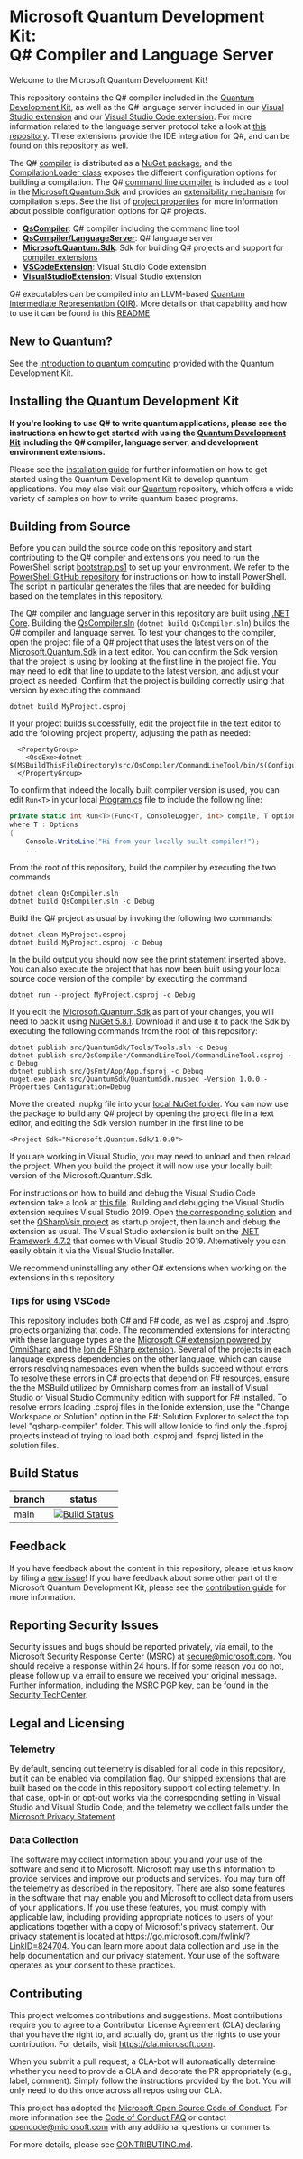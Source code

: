 # Microsoft Quantum Development Kit: <br>Q# Compiler and Language Server #

Welcome to the Microsoft Quantum Development Kit!

This repository contains the Q# compiler included in the [Quantum Development Kit](https://docs.microsoft.com/azure/quantum/),
as well as the Q# language server included in our [Visual Studio extension](https://marketplace.visualstudio.com/items?itemName=quantum.DevKit) and our [Visual Studio Code extension](https://marketplace.visualstudio.com/items?itemName=quantum.quantum-devkit-vscode).
For more information related to the language server protocol take a look at [this repository](https://github.com/Microsoft/language-server-protocol).
These extensions provide the IDE integration for Q#, and can be found on this repository as well.

The Q# [compiler](./src/QsCompiler/Compiler) is distributed as a [NuGet package](https://www.nuget.org/packages/Microsoft.Quantum.Compiler), and the [CompilationLoader class](https://github.com/microsoft/qsharp-compiler/blob/main/src/QsCompiler/Compiler/CompilationLoader.cs) exposes the different configuration options for building a compilation.
The Q# [command line compiler](./src/QsCompiler/CommandLineTool) is included as a tool in the [Microsoft.Quantum.Sdk](./src/QuantumSdk) and provides an [extensibility mechanism](https://devblogs.microsoft.com/qsharp/extending-the-q-compiler/) for compilation steps. See the list of [project properties](./src/QuantumSdk#defined-project-properties) for more information about possible configuration options for Q# projects.

- **[QsCompiler](./src/QsCompiler/)**: Q# compiler including the command line tool
- **[QsCompiler/LanguageServer](./src/QsCompiler/LanguageServer/)**: Q# language server
- **[Microsoft.Quantum.Sdk](./src/QuantumSdk)**: Sdk for building Q# projects and support for [compiler extensions](https://github.com/microsoft/qsharp-compiler/tree/main/examples/CompilerExtensions)
- **[VSCodeExtension](./src/VSCodeExtension/)**: Visual Studio Code extension
- **[VisualStudioExtension](./src/VisualStudioExtension/)**: Visual Studio extension

Q# executables can be compiled into an LLVM-based [Quantum Intermediate Representation (QIR)](https://github.com/qir-alliance/qir-spec). More details on that capability and how to use it can be found in this [README](https://github.com/microsoft/qsharp-compiler/tree/main/src/QsCompiler/QirGeneration).

## New to Quantum? ##

See the [introduction to quantum computing](https://docs.microsoft.com/azure/quantum/concepts-overview/) provided with the Quantum Development Kit.

## Installing the Quantum Development Kit

**If you're looking to use Q# to write quantum applications, please see the instructions on how to get started with using the [Quantum Development Kit](https://docs.microsoft.com/azure/quantum/install-overview-qdk/) including the Q# compiler, language server, and development environment extensions.**

Please see the [installation guide](https://docs.microsoft.com/azure/quantum/install-overview-qdk) for further information on how to get started using the Quantum Development Kit to develop quantum applications.
You may also visit our [Quantum](https://github.com/microsoft/quantum) repository, which offers a wide variety of samples on how to write quantum based programs.

## Building from Source ##

Before you can build the source code on this repository and start contributing to the Q# compiler and extensions you need to run the PowerShell script [bootstrap.ps1](./bootstrap.ps1) to set up your environment.
We refer to the [PowerShell GitHub repository](https://github.com/powershell/powershell) for instructions on how to install PowerShell.
The script in particular generates the files that are needed for building based on the templates in this repository.

The Q# compiler and language server in this repository are built using [.NET Core](https://docs.microsoft.com/dotnet/core/). Building the [QsCompiler.sln](./QsCompiler.sln) (`dotnet build QsCompiler.sln`) builds the Q# compiler and language server. To test your changes to the compiler, open the project file of a Q# project that uses the latest version of the [Microsoft.Quantum.Sdk](https://www.nuget.org/packages/Microsoft.Quantum.Sdk/) in a text editor. You can confirm the Sdk version that the project is using by looking at the first line in the project file. You may need to edit that line to update to the latest version, and adjust your project as needed. Confirm that the project is building correctly using that version by executing the command
```
dotnet build MyProject.csproj
```
If your project builds successfully, edit the project file in the text editor to add the following project property, adjusting the path as needed:
```
  <PropertyGroup>
    <QscExe>dotnet $(MSBuildThisFileDirectory)src/QsCompiler/CommandLineTool/bin/$(Configuration)/net6.0/qsc.dll</QscExe>
  </PropertyGroup>
```
To confirm that indeed the locally built compiler version is used, you can edit `Run<T>` in your local [Program.cs](./src/QsCompiler/CommandLineTool/Program.cs) file to include the following line:
```csharp
private static int Run<T>(Func<T, ConsoleLogger, int> compile, T options)
where T : Options
{
    Console.WriteLine("Hi from your locally built compiler!");
    ...
```
From the root of this repository, build the compiler by executing the two commands
```
dotnet clean QsCompiler.sln
dotnet build QsCompiler.sln -c Debug
```
Build the Q# project as usual by invoking the following two commands:
```
dotnet clean MyProject.csproj
dotnet build MyProject.csproj -c Debug
```
In the build output you should now see the print statement inserted above.
You can also execute the project that has now been built using your local source code version of the compiler by executing the command
```
dotnet run --project MyProject.csproj -c Debug
```

If you edit the [Microsoft.Quantum.Sdk](./src/QuantumSdk) as part of your changes, you will need to pack it using [NuGet 5.8.1](https://docs.microsoft.com/en-us/nuget/release-notes/nuget-5.8). Download it and use it to pack the Sdk by executing the following commands from the root of this repository:
```
dotnet publish src/QuantumSdk/Tools/Tools.sln -c Debug
dotnet publish src/QsCompiler/CommandLineTool/CommandLineTool.csproj -c Debug
dotnet publish src/QsFmt/App/App.fsproj -c Debug
nuget.exe pack src/QuantumSdk/QuantumSdk.nuspec -Version 1.0.0 -Properties Configuration=Debug
```
Move the created .nupkg file into your [local NuGet folder](https://docs.microsoft.com/en-us/nuget/hosting-packages/local-feeds). You can now use the package to build any Q# project by opening the project file in a text editor, and editing the Sdk version number in the first line to be
```
<Project Sdk="Microsoft.Quantum.Sdk/1.0.0">
```
If you are working in Visual Studio, you may need to unload and then reload the project. When you build the project it will now use your locally built version of the Microsoft.Quantum.Sdk.

For instructions on how to build and debug the Visual Studio Code extension take a look at [this file](./src/VSCodeExtension/BUILDING.md).
Building and debugging the Visual Studio extension requires Visual Studio 2019. Open [the corresponding solution](./VisualStudioExtension.sln) and set the [QSharpVsix project](./src/VisualStudioExtension/QSharpVsix/) as startup project, then launch and debug the extension as usual.
The Visual Studio extension is built on the [.NET Framework 4.7.2](https://dotnet.microsoft.com/download/dotnet-framework/net472) that comes with Visual Studio 2019. Alternatively you can easily obtain it via the Visual Studio Installer.

We recommend uninstalling any other Q# extensions when working on the extensions in this repository.

### Tips for using VSCode ###
This repository includes both C# and F# code, as well as .csproj and .fsproj projects organizing that code. The recommended extensions for interacting with these language types are the [Microsoft C# extension powered by OmniSharp](https://marketplace.visualstudio.com/items?itemName=ms-dotnettools.csharp) and the [Ionide FSharp extension](https://marketplace.visualstudio.com/items?itemName=Ionide.Ionide-fsharp). Several of the projects in each language express dependencies on the other language, which can cause errors resolving namespaces even when the builds succeed without errors. To resolve these errors in C# projects that depend on F# resources, ensure the the MSBuild utilized by Omnisharp comes from an install of Visual Studio or Visual Studio Community edition with support for F# installed. To resolve errors loading .csproj files in the Ionide extension, use the "Change Workspace or Solution" option in the F#: Solution Explorer to select the top level "qsharp-compiler" folder. This will allow Ionide to find only the .fsproj projects instead of trying to load both .csproj and .fsproj listed in the solution files.

## Build Status ##

| branch | status    |
|--------|-----------|
| main | [![Build Status](https://dev.azure.com/ms-quantum-public/Microsoft%20Quantum%20(public)/_apis/build/status/microsoft.qsharp-compiler?branchName=main)](https://dev.azure.com/ms-quantum-public/Microsoft%20Quantum%20(public)/_build/latest?definitionId=14&branchName=main) |

## Feedback ##

If you have feedback about the content in this repository, please let us know by filing a [new issue](https://github.com/microsoft/qsharp-compiler/issues/new/choose)!
If you have feedback about some other part of the Microsoft Quantum Development Kit, please see the [contribution guide](https://docs.microsoft.com/azure/quantum/contributing-overview/) for more information.

## Reporting Security Issues ##

Security issues and bugs should be reported privately, via email, to the Microsoft Security
Response Center (MSRC) at [secure@microsoft.com](mailto:secure@microsoft.com). You should
receive a response within 24 hours. If for some reason you do not, please follow up via
email to ensure we received your original message. Further information, including the
[MSRC PGP](https://technet.microsoft.com/en-us/security/dn606155) key, can be found in
the [Security TechCenter](https://technet.microsoft.com/en-us/security/default).

## Legal and Licensing ##

### Telemetry ###

By default, sending out telemetry is disabled for all code in this repository, but it can be enabled via compilation flag.
Our shipped extensions that are built based on the code in this repository support collecting telemetry.
In that case, opt-in or opt-out works via the corresponding setting in Visual Studio and Visual Studio Code,
and the telemetry we collect falls under the [Microsoft Privacy Statement](https://privacy.microsoft.com/privacystatement).

### Data Collection ###

The software may collect information about you and your use of the software and send it to Microsoft. Microsoft may use this information to provide services and improve our products and services. You may turn off the telemetry as described in the repository. There are also some features in the software that may enable you and Microsoft to collect data from users of your applications. If you use these features, you must comply with applicable law, including providing appropriate notices to users of your applications together with a copy of Microsoft's privacy statement. Our privacy statement is located at https://go.microsoft.com/fwlink/?LinkID=824704. You can learn more about data collection and use in the help documentation and our privacy statement. Your use of the software operates as your consent to these practices.

## Contributing ##

This project welcomes contributions and suggestions.  Most contributions require you to agree to a
Contributor License Agreement (CLA) declaring that you have the right to, and actually do, grant us
the rights to use your contribution. For details, visit https://cla.microsoft.com.

When you submit a pull request, a CLA-bot will automatically determine whether you need to provide
a CLA and decorate the PR appropriately (e.g., label, comment). Simply follow the instructions
provided by the bot. You will only need to do this once across all repos using our CLA.

This project has adopted the [Microsoft Open Source Code of Conduct](https://opensource.microsoft.com/codeofconduct/).
For more information see the [Code of Conduct FAQ](https://opensource.microsoft.com/codeofconduct/faq/) or
contact [opencode@microsoft.com](mailto:opencode@microsoft.com) with any additional questions or comments.

For more details, please see [CONTRIBUTING.md](./CONTRIBUTING.md).

